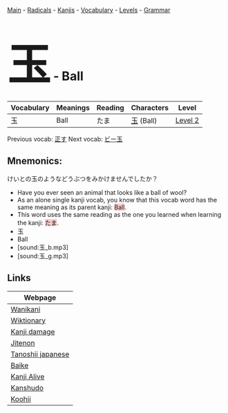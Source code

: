 <style> bigfont {font-size: 100px}</style>
[Main](../README.md) -
[Radicals](../radicals.md) -
[Kanjis](../kanjis.md) -
[Vocabulary](../vocabulary.md) -
[Levels](../levels.md) -
[Grammar](../grammar.md)
# <bigfont> 玉</bigfont> - Ball 

| Vocabulary | Meanings | Reading | Characters | Level |
| --- | --- | --- | --- | --- |
| 玉 | Ball | たま |  [玉](../kanjis/玉.md) (Ball) | [Level 2](../levels/wk_level2.md) |

Previous vocab: [正す](正す.md) Next vocab: [ビー玉](ビー玉.md) 

## Mnemonics:
けいとの玉のようなどうぶつをみかけませんでしたか？
* Have you ever seen an animal that looks like a ball of wool?
* As an alone single kanji vocab, you know that this vocab word has the same meaning as its parent kanji: <span style="background-color:#ffcccb"> Ball</span>.
* This word uses the same reading as the one you learned when learning the kanji: <span style="background-color:#ffcccb"> たま</span>.
* 玉
* Ball
* [sound:玉_b.mp3]
* [sound:玉_g.mp3]


## Links 

| Webpage |
| --- |
| [Wanikani          ](https://www.wanikani.com/kanji/玉) |
| [Wiktionary        ](https://en.wiktionary.org/wiki/玉) |
| [Kanji damage      ](http://www.kanjidamage.com/kanji/search?utf8=✓&q=玉) |
| [Jitenon           ](https://jitenon.com/kanji/玉) |
| [Tanoshii japanese ](https://www.tanoshiijapanese.com/dictionary/kanji.cfm?k=玉) |
| [Baike             ](https://baike.baidu.com/item/玉) |
| [Kanji Alive       ](https://app.kanjialive.com/玉) |
| [Kanshudo          ](https://www.kanshudo.com/searchmn?q=玉) |
| [Koohii            ](https://kanji.koohii.com/study/kanji/玉) |
